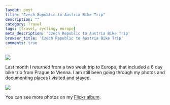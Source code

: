 ```yaml
---
layout: post
title: "Czech Republic to Austria Bike Trip"
description: ""
category: Travel
tags: [travel, cycling, europe]
meta_description: 'Czech Republic to Austria Bike Trip'
browser_title: 'Czech Republic to Austria Bike Trip'
comments: true
---
```


<img src = "{{ site.url }}/assets/czechrepublictoaustria/StadtMelkSmall.jpg" style="max-width: 600px" />

Last month I returned from a two week trip to Europe, that included a 6 day bike trip from Prague to Vienna.
I am still been going through my photos and documenting places I visited and stayed.

<img src = "{{ site.url }}/assets/czechrepublictoaustria/PragueToViennaSmall.jpg" style="max-width: 600px" />

You can see more photos on my <a href="https://www.flickr.com/photos/eberry/sets/72157644726187070/">Flickr album</a>.
